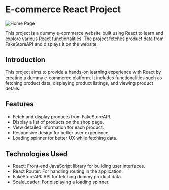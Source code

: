 # E-commerce React Project

![Home Page](./screenshots/homepage.png)

This project is a dummy e-commerce website built using React to learn and explore various React functionalities. The project fetches product data from FakeStoreAPI and displays it on the website.

## Introduction

This project aims to provide a hands-on learning experience with React by creating a dummy e-commerce platform. It includes functionalities such as fetching product data, displaying product listings, and viewing product details.

## Features

- Fetch and display products from FakeStoreAPI.
- Display a list of products on the shop page.
- View detailed information for each product.
- Responsive design for better user experience.
- Loading spinner for better UX while fetching data.

## Technologies Used

- React: Front-end JavaScript library for building user interfaces.
- React Router: For handling routing in the application.
- FakeStoreAPI: API for fetching dummy product data.
- ScaleLoader: For displaying a loading spinner.
